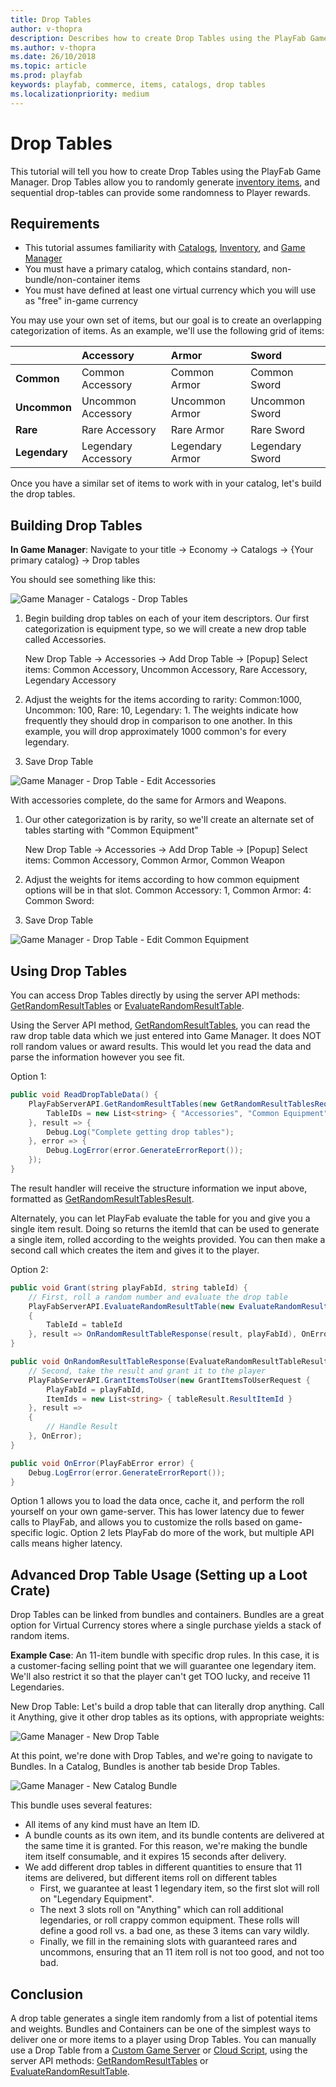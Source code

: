 ```yaml
---
title: Drop Tables
author: v-thopra
description: Describes how to create Drop Tables using the PlayFab Game Manager.
ms.author: v-thopra
ms.date: 26/10/2018
ms.topic: article
ms.prod: playfab
keywords: playfab, commerce, items, catalogs, drop tables
ms.localizationpriority: medium
---
```


# Drop Tables

This tutorial will tell you how to create Drop Tables using the PlayFab Game Manager. Drop Tables allow you to randomly generate [inventory items](../../data/playerdata/player-inventory.md), and sequential drop-tables can provide some randomness to Player rewards.

## Requirements

- This tutorial assumes familiarity with [Catalogs](catalogs.md), [Inventory](../../data/playerdata/player-inventory.md), and [Game Manager](../../config/gamemanager/game-manager-tour.md)
- You must have a primary catalog, which contains standard, non-bundle/non-container items
- You must have defined at least one virtual currency which you will use as "free" in-game currency

You may use your own set of items, but our goal is to create an overlapping categorization of items. As an example, we'll use the following grid of items:

|                   | Accessory                 | Armor                | Sword           |
|-------------------|:--------------------------|:---------------------|:----------------|
| **Common**        | Common Accessory          | Common Armor         | Common Sword    |
| **Uncommon**      | Uncommon Accessory        | Uncommon Armor       | Uncommon Sword  |
| **Rare**          | Rare Accessory            | Rare Armor           | Rare Sword      |
| **Legendary**     | Legendary Accessory       | Legendary Armor      | Legendary Sword |

Once you have a similar set of items to work with in your catalog, let's build the drop tables.

## Building Drop Tables

**In Game Manager**: Navigate to your title -> Economy -> Catalogs -> {Your primary catalog} -> Drop tables

You should see something like this:

![Game Manager - Catalogs - Drop Tables](media/tutorials/game-manager-catalogs-drop-tables.png)  

1. Begin building drop tables on each of your item descriptors.  Our first categorization is equipment type, so we will create a new drop table called Accessories.

   New Drop Table -> Accessories -> Add Drop Table -> [Popup] Select items: Common Accessory, Uncommon Accessory, Rare Accessory, Legendary Accessory

2. Adjust the weights for the items according to rarity: Common:1000, Uncommon: 100, Rare: 10, Legendary: 1.  The weights indicate how frequently they should drop in comparison to one another.  In this example, you will drop approximately 1000 common's for every legendary.

3. Save Drop Table

![Game Manager - Drop Table - Edit Accessories](media/tutorials/game-manager-drop-table-edit-accessories.png)  

With accessories complete, do the same for Armors and Weapons.

1. Our other categorization is by rarity, so we'll create an alternate set of tables starting with "Common Equipment"  

   New Drop Table -> Accessories -> Add Drop Table -> [Popup] Select items: Common Accessory, Common Armor, Common Weapon  

2. Adjust the weights for items according to how common equipment options will be in that slot. Common Accessory: 1, Common Armor: 4: Common Sword: 

3. Save Drop Table

![Game Manager - Drop Table - Edit Common Equipment](media/tutorials/game-manager-drop-table-edit-common-equipment.png)  

## Using Drop Tables

You can access Drop Tables directly by using the server API methods: [GetRandomResultTables]() or [EvaluateRandomResultTable]().

Using the Server API method, [GetRandomResultTables](), you can read the raw drop table data which we just entered into Game Manager. It does NOT roll random values or award results. This would let you read the data and parse the information however you see fit.

Option 1:

```csharp
public void ReadDropTableData() {
    PlayFabServerAPI.GetRandomResultTables(new GetRandomResultTablesRequest() {
        TableIDs = new List<string> { "Accessories", "Common Equipment" }
    }, result => {
        Debug.Log("Complete getting drop tables");
    }, error => {
        Debug.LogError(error.GenerateErrorReport());
    });
}
```

The result handler will receive the structure information we input above, formatted as [GetRandomResultTablesResult]().

Alternately, you can let PlayFab evaluate the table for you and give you a single item result. Doing so returns the itemId that can be used to generate a single item, rolled according to the weights provided. You can then make a second call which creates the item and gives it to the player.

Option 2:

```csharp
public void Grant(string playFabId, string tableId) {
    // First, roll a random number and evaluate the drop table
    PlayFabServerAPI.EvaluateRandomResultTable(new EvaluateRandomResultTableRequest()
    {
        TableId = tableId
    }, result => OnRandomResultTableResponse(result, playFabId), OnError);
}

public void OnRandomResultTableResponse(EvaluateRandomResultTableResult tableResult, string playFabId) {
    // Second, take the result and grant it to the player
    PlayFabServerAPI.GrantItemsToUser(new GrantItemsToUserRequest {
        PlayFabId = playFabId,
        ItemIds = new List<string> { tableResult.ResultItemId }
    }, result =>
    {
        // Handle Result
    }, OnError);
}

public void OnError(PlayFabError error) {
    Debug.LogError(error.GenerateErrorReport());
}
```

Option 1 allows you to load the data once, cache it, and perform the roll yourself on your own game-server. This has lower latency due to fewer calls to PlayFab, and allows you to customize the rolls based on game-specific logic. Option 2 lets PlayFab do more of the work, but multiple API calls means higher latency.

## Advanced Drop Table Usage (Setting up a Loot Crate)

Drop Tables can be linked from bundles and containers. Bundles are a great option for Virtual Currency stores where a single purchase yields a stack of random items.

**Example Case**: An 11-item bundle with specific drop rules. In this case, it is a customer-facing selling point that we will guarantee one legendary item. We'll also restrict it so that the player can't get TOO lucky, and receive 11 Legendaries.

New Drop Table: Let's build a drop table that can literally drop anything. Call it Anything, give it other drop tables as its options, with appropriate weights:

![Game Manager - New Drop Table](media/tutorials/game-manager-new-drop-table.png)  

At this point, we're done with Drop Tables, and we're going to navigate to Bundles. In a Catalog, Bundles is another tab beside Drop Tables.

![Game Manager - New Catalog Bundle](media/tutorials/game-manager-new-catalog-bundle.png)  

This bundle uses several features:

- All items of any kind must have an Item ID.
- A bundle counts as its own item, and its bundle contents are delivered at the same time it is granted. For this reason, we're making the bundle item itself consumable, and it expires 15 seconds after delivery.
- We add different drop tables in different quantities to ensure that 11 items are delivered, but different items roll on different tables
  - First, we guarantee at least 1 legendary item, so the first slot will roll on "Legendary Equipment".
  - The next 3 slots roll on "Anything" which can roll additional legendaries, or roll crappy common equipment. These rolls will define a good roll vs. a bad one, as these 3 items can vary wildly.
  - Finally, we fill in the remaining slots with guaranteed rares and uncommons, ensuring that an 11 item roll is not too good, and not too bad.

## Conclusion 

A drop table generates a single item randomly from a list of potential items and weights. Bundles and Containers can be one of the simplest ways to deliver one or more items to a player using Drop Tables. You can manually use a Drop Table from a [Custom Game Server](../../multiplayer/compute/custom-game-servers.md) or [Cloud Script](../../automation/cloudscript/writing-custom-cloudscript.md), using the server API methods: [GetRandomResultTables](xref:titleid.playfabapi.com.server.playeritemmanagement.getrandomresulttables) or [EvaluateRandomResultTable](xref:titleid.playfabapi.com.server.playeritemmanagement.evaluaterandomresulttable).

